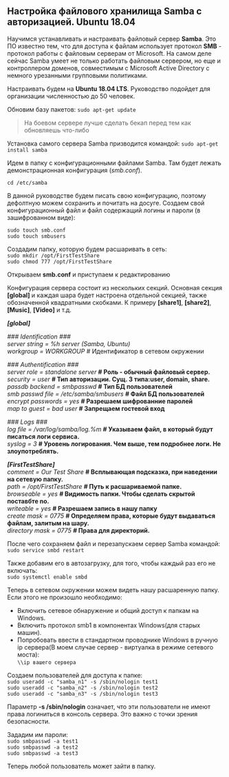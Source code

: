 ## Настройка файлового хранилища Samba с авторизацией. Ubuntu 18.04

Научимся устанавливать и настраивать файловый сервер **Samba**. Это ПО известно тем, что для доступа к файлам использует протокол **SMB** - протокол работы с файловым серверам от Microsoft. На самом деле сейчас Samba умеет не только работать файловым сервером, но еще и контроллером доменов, совместимым с Microsoft Active Directory с немного урезанными групповыми политиками.

Настраивать будем на **Ubuntu 18.04 LTS**. Руководство подойдет для организации численностью до 50 человек.

Обновим базу пакетов:
```sudo apt-get update ```

>На боевом сервере лучше сделать бекап перед тем как обновляешь что-либо

Установка самого сервера Samba призводится командой:
```sudo apt-get install samba ```

Идем в папку с конфигурационными файлами Samba. Там будет лежать демонстрационная конфигурация (*smb.conf*).

```cd /etc/samba ```

В данной руководстве будем писать свою конфигурацию, поэтому дефолтную можем сохранить и почитать на досуге.
Создаем свой конфигурационный файл и файл содержащий логины и пароли (в зашифрованном виде):

```sudo touch smb.conf```<br>
```sudo touch smbusers```

Создадим папку, которую будем расшаривать в сеть:<br>
```sudo mkdir /opt/FirstTestShare ```<br>
```sudo chmod 777 /opt/FirstTestShare```<br>

Открываем **smb.conf** и приступаем к редактированию<br>

Конфигурация сервера состоит из нескольких секций. Основная секция **[global]** и каждая шара будет настроена отдельной секцией, также обозначенной квадратными скобками. К примеру **[share1]**, **[share2]**, **[Music]**, **[Video]** и т.д.<br>

***[global]***

*### Identification ###*  
*server string = %h server (Samba, Ubuntu)*     
*workgroup = WORKGROUP* # Идентификатор в сетевом окружении<br>  

*### Authentification ###*  
*server role = standalone server* **# Роль - обычный файловый сервер.**   
*security = user* **# Тип авторизации. Сущ. 3 типа:user, domain, share.**      
*passdb backend = smbpasswd* **# Тип БД пользователей**   
*smb passwd file = /etc/samba/smbusers* **# Файл БД пользователей**    
*encrypt passwords = yes*               **#  Разрешаем шифрованние паролей**    
*map to guest = bad user*               **# Запрещаем гостевой вход**   

*### Logs ###*  
*log file = /var/log/samba/log.%m* **# Указываем файл, в который будут писаться логи сервиса.**    
*syslog = 3* **# Уровень логирования. Чем выше, тем подробнее логи. Не злоупотреблять.**  

***[FirstTestShare]***  
*comment = Our Test Share* **# Всплывающая подсказка, при наведении на  сетевую папку.**   
*path = /opt/FirstTestShare* **# Путь к расшариваемой папке.**    
*browseable = yes* **# Видимость папки. Чтобы сделать скрытой поставбте no.**    
*writeable = yes* **# Разрешаем запись в нашу папку**    
*create mask = 0775* **# Определяем права, которые будут выдаваться файлам, залитым на шару.**    
*directory mask = 0775* **# Права для директорий.**    

После чего сохраняем файл и перезапускаем сервер Samba командой:    
```sudo service smbd restart ``` <br>

Также добавим его в автозагрузку, для того, чтобы каждый раз его не включать:  
```sudo systemctl enable smbd``` <br>   
 
 Теперь в сетевом окружении можем видеть нашу расшаренную папку. Если этого не произошло необходимо:
 + Включить сетевое обнаружение и общий доступ к папкам на Windows.  
 + Включить протокол smb1 в компонентах Windows(для старых машин).
 + Попробовать ввести в стандартном проводнике Windows в ручную ip сервера(В моем случае сервер - виртуалка в режиме сетевого моста):  
 ```\\ip вашего сервера```
 
 Создаем пользователей для доступа к папке:  
 ```sudo useradd -c "samba_n1" -s /sbin/nologin test1```  
 ```sudo useradd -c "samba_n2" -s /sbin/nologin test2```  
 ```sudo useradd -c "samba_n3" -s /sbin/nologin test3```
 
 Параметр **-s /sbin/nologin** означает, что эти пользователи не имеют права логиниться в консоль сервера. Это важно с точки зрения безопасности.  
   
 Зададим им пароли:  
 ```sudo smbpasswd -a test1 ```  
 ```sudo smbpasswd -a test2 ```  
 ```sudo smbpasswd -a test3 ```  
 
 Теперь любой пользователь может зайти в папку.
 
 
 
 
 
 


